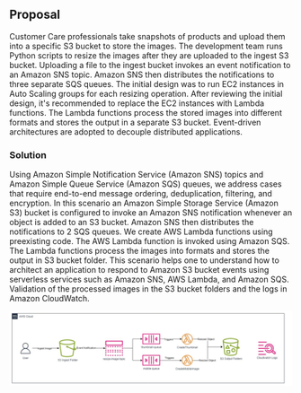 ## Proposal
Customer Care professionals take snapshots of products and upload them into a specific S3 bucket to store the images. 
The development team runs Python scripts to resize the images after they are uploaded to the ingest S3 bucket. 
Uploading a file to the ingest bucket invokes an event notification to an Amazon SNS topic. 
Amazon SNS then distributes the notifications to three separate SQS queues. 
The initial design was to run EC2 instances in Auto Scaling groups for each resizing operation. 
After reviewing the initial design, it's recommended to replace the EC2 instances with Lambda functions. 
The Lambda functions process the stored images into different formats and stores the output in a separate S3 bucket. 
Event-driven architectures are adopted to decouple distributed applications.


### Solution
Using Amazon Simple Notification Service (Amazon SNS) topics and Amazon Simple Queue Service (Amazon SQS) queues, we address cases that require end-to-end message ordering, deduplication, filtering, and encryption.
In this scenario an Amazon Simple Storage Service (Amazon S3) bucket is configured to invoke an Amazon SNS notification whenever an object is added to an S3 bucket. Amazon SNS then distributes the notifications to 2 SQS queues.
We create AWS Lambda functions using preexisting code. The AWS Lambda function is invoked using Amazon SQS. The Lambda functions process the images into formats and stores the output in S3 bucket folder.
This scenario helps one to understand how to architect an application to respond to Amazon S3 bucket events using serverless services such as Amazon SNS, AWS Lambda, and Amazon SQS.
Validation  of the processed images in the S3 bucket folders and the logs in Amazon CloudWatch.

![Image](https://github.com/Irene890/Images/blob/main/Serveless.design.png)

